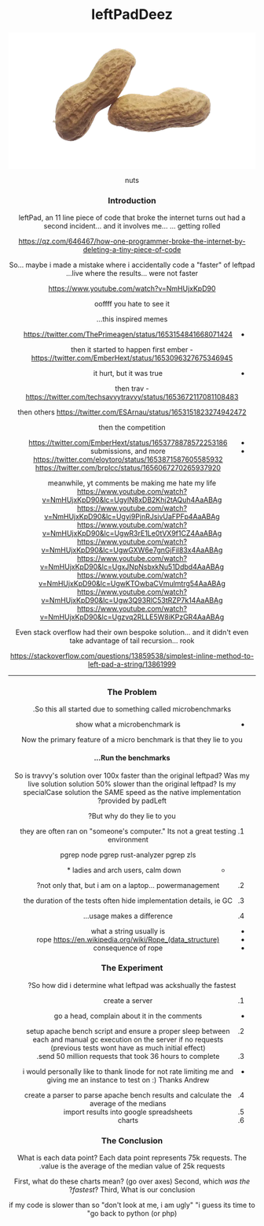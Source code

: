 <summary dir=rtl align=center><summary dir=ltr /><h1>leftPadDeez</h1></summary>
<img align=center src=./nuts.webp />
<p align=center>nuts</p>

### Introduction
leftPad, an 11 line piece of code that broke the internet turns out had a
second incident... and it involves me... ... getting rolled

https://qz.com/646467/how-one-programmer-broke-the-internet-by-deleting-a-tiny-piece-of-code

So... maybe i made a mistake where i accidentally code a "faster" of leftpad
live where the results... were not faster...

https://www.youtube.com/watch?v=NmHUjxKpD90

ooffff you hate to see it

this inspired memes...
* https://twitter.com/ThePrimeagen/status/1653154841668071424

then it started to happen
first ember - https://twitter.com/EmberHext/status/1653096327675346945
  - it hurt, but it was true

then trav - https://twitter.com/techsavvytravvy/status/1653672117081108483

then others
https://twitter.com/ESArnau/status/1653151823274942472

then the competition
  - https://twitter.com/EmberHext/status/1653778878572253186
  - submissions, and more
        https://twitter.com/eloytoro/status/1653871587605585932
        https://twitter.com/brplcc/status/1656067270265937920


meanwhile, yt comments be making me hate my life
https://www.youtube.com/watch?v=NmHUjxKpD90&lc=UgylN8xDB2Khj2tAQuh4AaABAg
https://www.youtube.com/watch?v=NmHUjxKpD90&lc=Ugyi9PjnRJsivUaFPFp4AaABAg
https://www.youtube.com/watch?v=NmHUjxKpD90&lc=UgwR3rE1Le0tVX9f1CZ4AaABAg
https://www.youtube.com/watch?v=NmHUjxKpD90&lc=UgwGXW6e7gnGjFil83x4AaABAg
https://www.youtube.com/watch?v=NmHUjxKpD90&lc=UgxJNpNsbxkNu51Ddbd4AaABAg
https://www.youtube.com/watch?v=NmHUjxKpD90&lc=UgwKTOwbaCVmulmtrg54AaABAg
https://www.youtube.com/watch?v=NmHUjxKpD90&lc=Ugw3Q93RlC53tRZP7k14AaABAg
https://www.youtube.com/watch?v=NmHUjxKpD90&lc=Ugzvq2RLLE5W8iKPzGR4AaABAg

Even stack overflow had their own bespoke solution... and it didn't even take
advantage of tail recursion... rook

https://stackoverflow.com/questions/13859538/simplest-inline-method-to-left-pad-a-string/13861999

---

### The Problem
So this all started due to something called microbenchmarks.
- show what a microbenchmark is

Now the primary feature of a micro benchmark is that they lie to you

#### Run the benchmarks...
So is travvy's solution over 100x faster than the original leftpad?
Was my live solution solution 50% slower than the original leftpad?
Is my specialCase solution the SAME speed as the native implementation provided by padLeft?

But why do they lie to you?

1. they are often ran on "someone's computer."  Its not a great testing
   environment

   pgrep node
   pgrep rust-analyzer
   pgrep zls

   * ladies and arch users, calm down *

2. not only that, but i am on a laptop... powermanagement?

3. the duration of the tests often hide implementation details, ie GC

4. usage makes a difference...
- what a string usually is
- rope https://en.wikipedia.org/wiki/Rope_(data_structure)
- consequence of rope

### The Experiment
So how did i determine what leftpad was ackshually the fastest?

1. create a server
  - go a head, complain about it in the comments
2. setup apache bench script and ensure a proper sleep between each and manual
   gc execution on the server if no requests (previous tests wont have as much
   initial effect)
3. send 50 million requests that took 36 hours to complete.
  - i would personally like to thank linode for not rate limiting me and giving me an instance to test on :)  Thanks Andrew
4. create a parser to parse apache bench results and calculate the average of the medians
5. import results into google spreadsheets
6. charts

### The Conclusion
What is each data point? Each data point represents 75k requests.  The value is
the average of the median value of 25k requests.

First, what do these charts mean? (go over axes)
Second, which _was the fastest_?
Third, What is our conclusion?

if my code is slower than so
"don't look at me, i am ugly"
"i guess its time to go back to python (or php)"
